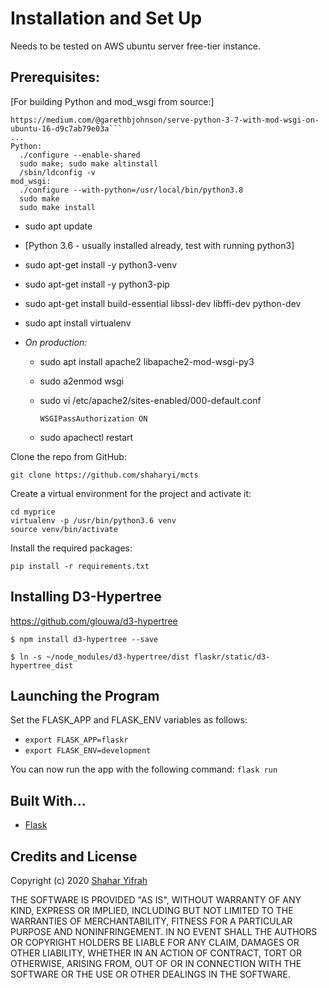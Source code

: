 # Installation and Set Up
Needs to be tested on AWS ubuntu server free-tier instance.

## Prerequisites:
[For building Python and mod_wsgi from source:]
```
https://medium.com/@garethbjohnson/serve-python-3-7-with-mod-wsgi-on-ubuntu-16-d9c7ab79e03a```
...
Python:
  ./configure --enable-shared
  sudo make; sudo make altinstall
  /sbin/ldconfig -v
mod_wsgi:
  ./configure --with-python=/usr/local/bin/python3.8
  sudo make
  sudo make install
```
* sudo apt update
* [Python 3.6 - usually installed already, test with running python3]
* sudo apt-get install -y python3-venv
* sudo apt-get install -y python3-pip
* sudo apt-get install build-essential libssl-dev libffi-dev python-dev

* sudo apt install virtualenv
 * *On production:*
   * sudo apt install apache2 libapache2-mod-wsgi-py3
   * sudo a2enmod wsgi
   * sudo vi /etc/apache2/sites-enabled/000-default.conf
   
     ```WSGIPassAuthorization ON```
   * sudo apachectl restart
  
Clone the repo from GitHub:
```
git clone https://github.com/shaharyi/mcts
```

Create a virtual environment for the project and activate it:
```
cd myprice
virtualenv -p /usr/bin/python3.6 venv
source venv/bin/activate
```

Install the required packages:
```
pip install -r requirements.txt
```

## Installing D3-Hypertree
https://github.com/glouwa/d3-hypertree
```
$ npm install d3-hypertree --save

$ ln -s ~/node_modules/d3-hypertree/dist flaskr/static/d3-hypertree_dist
```

## Launching the Program
Set the FLASK_APP and FLASK_ENV variables as follows:

* `export FLASK_APP=flaskr`
* `export FLASK_ENV=development`

You can now run the app with the following command: `flask run`

## Built With...
* [Flask](http://flask.pocoo.org/)

## Credits and License

Copyright (c) 2020 [Shahar Yifrah](https://github.com/shaharyi)

THE SOFTWARE IS PROVIDED "AS IS", WITHOUT WARRANTY OF ANY KIND, EXPRESS OR IMPLIED, INCLUDING BUT NOT LIMITED TO THE WARRANTIES OF MERCHANTABILITY, FITNESS FOR A PARTICULAR PURPOSE AND NONINFRINGEMENT. IN NO EVENT SHALL THE AUTHORS OR COPYRIGHT HOLDERS BE LIABLE FOR ANY CLAIM, DAMAGES OR OTHER LIABILITY, WHETHER IN AN ACTION OF CONTRACT, TORT OR OTHERWISE, ARISING FROM, OUT OF OR IN CONNECTION WITH THE SOFTWARE OR THE USE OR OTHER DEALINGS IN THE SOFTWARE.
